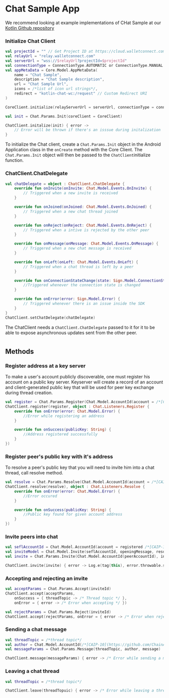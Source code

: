 # Chat Sample App

We recommend looking at example implementations of CHat Sample at our [Kotlin Github repository](https://github.com/WalletConnect/WalletConnectKotlinV2/tree/develop/chat/sample)

### **Initialize Chat Client**

```kotlin
val projectId = "" // Get Project ID at https://cloud.walletconnect.com/
val relayUrl = "relay.walletconnect.com"
val serverUrl = "wss://$relayUrl?projectId=$projectId"
val connectionType = ConnectionType.AUTOMATIC or ConnectionType.MANUAL
val appMetaData = Core.Model.AppMetaData(
    name = "Chat Sample",
    description = "Chat Sample description",
    url = "Chat Sample Url",
    icons = /*list of icon url strings*/,
    redirect = "kotlin-chat-wc:/request" // Custom Redirect URI
)

CoreClient.initialize(relayServerUrl = serverUrl, connectionType = connectionType, application = this, metaData = appMetaData)

val init = Chat.Params.Init(coreClient = CoreClient)

ChatClient.initalize(init) { error ->
    // Error will be thrown if there's an isssue during initalization
}
```

To initialize the Chat client, create a `Chat.Params.Init` object in the Android Application class in the `onCreate` method with the Core Client. The `Chat.Params.Init` object will then be passed to the `ChatClient`initialize function.

### **ChatClient.ChatDelegate**

```kotlin
val chatDelegate = object : ChatClient.ChatDelegate {
    override fun onInvite(onInvite: Chat.Model.Events.OnInvite) {
        // Triggered when a new invite is received
    }

    override fun onJoined(onJoined: Chat.Model.Events.OnJoined) {
        // Triggered when a new chat thread joined
    }

    override fun onReject(onReject: Chat.Model.Events.OnReject) {
        // Triggered when a intive is rejected by the other peer
    }

    override fun onMessage(onMessage: Chat.Model.Events.OnMessage) {
        // Triggered when a new chat message is received
    }

    override fun onLeft(onLeft: Chat.Model.Events.OnLeft) {
        // Triggered when a chat thread is left by a peer
    }

    override fun onConnectionStateChange(state: Sign.Model.ConnectionState) {
        //Triggered whenever the connection state is changed
    }

    override fun onError(error: Sign.Model.Error) {
        // Triggered whenever there is an issue inside the SDK
    }
}
ChatClient.setChatDelegate(chatDelegate)
```

The ChatClient needs a `ChatClient.ChatDelegate` passed to it for it to be able to expose asynchronous updates sent from the other peer.

#
## **Methods**

### **Register address at a key server**

To make a user's account publicly discoverable, one must register his account on a public key server. Keyserver will create a record of an account and client-generated public key that will be used for peer key exchange during thread creation.

```kotlin
val register = Chat.Params.Register(Chat.Model.AccountId(account = /*[CAIP-10](https://github.com/ChainAgnostic/CAIPs/blob/master/CAIPs/caip-10.md) compatible accountId*/))
ChatClient.register(register, object : Chat.Listeners.Register {
    override fun onError(error: Chat.Model.Error) {
        //Error while registering an address
    }

    override fun onSuccess(publicKey: String) {
        //Address registered successfully
    }
})
```

### **Register peer's public key with it's address**

To resolve a peer's public key that you will need to invite him into a chat thread, call resolve method.

```kotlin
val resolve = Chat.Params.Resolve(Chat.Model.AccountId(account = /*[CAIP-10](https://github.com/ChainAgnostic/CAIPs/blob/master/CAIPs/caip-10.md) compatible accountId*/)
ChatClient.resolve(resolve), object : Chat.Listeners.Resolve {
    override fun onError(error: Chat.Model.Error) {
        //Error occured
    }

    override fun onSuccess(publicKey: String) {
        //Public key found for given account address
    }
})
```

### **Invite peers into chat**

```kotlin
val seflAccountId = Chat.Model.AccountId(account = registered /*[CAIP-10](https://github.com/ChainAgnostic/CAIPs/blob/master/CAIPs/caip-10.md) compatible accountId*/)
val inviteModel = Chat.Model.Invite(seflAccountId, openingMessage, resolvedPublicKey)
val invite = Chat.Params.Invite(Chat.Model.AccountId(peerAccountId), inviteModel)

ChatClient.invite(invite) { error -> Log.e(tag(this), error.throwable.stackTraceToString()) }
```

### **Accepting and rejecting an invite**

```kotlin
val acceptParams = Chat.Params.Accept(inviteId)
ChatClient.accept(acceptParams,
    onSuccess = { threadTopic -> /* Thread topic */ },
    onError = { error -> /* Error when accepting */ })
```

```kotlin
val rejectParams = Chat.Params.Reject(inviteId)
ChatClient.accept(rejectParams, onError = { error -> /* Error when rejecting */ })
```

### **Sending a chat message**

```kotlin
val threadTopic = /*thread topic*/
val author = Chat.Model.AccountId(/*[CAIP-10](https://github.com/ChainAgnostic/CAIPs/blob/master/CAIPs/caip-10.md) compatible accountId*/)
val messageParams = Chat.Params.Message(threadTopic, author, message)

ChatClient.message(messageParams) { error -> /* Error while sending a message */ }
```

### **Leaving a chat thread**

```kotlin
val threadTopic = /*thread topic*/

ChatClient.leave(threadTopuic) { error -> /* Error while leaving a thread */ }
```